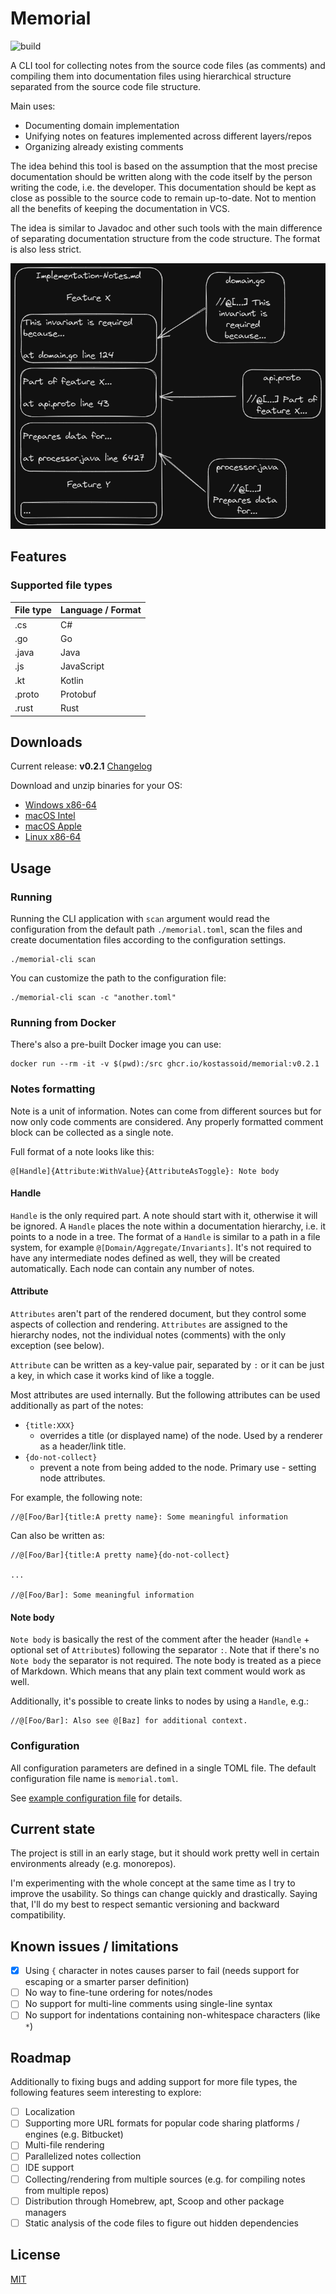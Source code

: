 # Memorial

![build](https://github.com/Kostassoid/memorial/actions/workflows/cicd.yaml/badge.svg)

A CLI tool for collecting notes from the source code files (as comments) and compiling them into documentation files
using hierarchical structure separated from the source code file structure.

Main uses:

- Documenting domain implementation
- Unifying notes on features implemented across different layers/repos
- Organizing already existing comments

The idea behind this tool is based on the assumption that the most precise documentation should be written along with
the code itself by the person writing the code, i.e. the developer. This documentation should be kept as close as
possible to the source code to remain up-to-date. Not to mention all the benefits of keeping the documentation in VCS.

The idea is similar to Javadoc and other such tools with the main difference of separating documentation structure from
the code structure. The format is also less strict.

![example](memorial-demo.png)

## Features

### Supported file types

| File type | Language / Format | 
|-----------|-------------------|
| .cs       | C#                |
| .go       | Go                |
| .java     | Java              |
| .js       | JavaScript        |
| .kt       | Kotlin            |
| .proto    | Protobuf          |
| .rust     | Rust              |

## Downloads

Current release: **v0.2.1** [Changelog](CHANGELOG.md)

Download and unzip binaries for your OS:

- [Windows x86-64](https://github.com/Kostassoid/memorial/releases/download/v0.2.1/memorial-cli-v0.2.1-x86_64-pc-windows-gnu.zip)
- [macOS Intel](https://github.com/Kostassoid/memorial/releases/download/v0.2.1/memorial-cli-v0.2.1-x86_64-apple-darwin.tar.gz)
- [macOS Apple](https://github.com/Kostassoid/memorial/releases/download/v0.2.1/memorial-cli-v0.2.1-aarch64-apple-darwin.tar.gz)
- [Linux x86-64](https://github.com/Kostassoid/memorial/releases/download/v0.2.1/memorial-cli-v0.2.1-x86_64-unknown-linux-musl.tar.gz)

## Usage

### Running

Running the CLI application with `scan` argument would read the configuration from the default path `./memorial.toml`,
scan the files and create documentation files according to the configuration settings.

```shell
./memorial-cli scan
```

You can customize the path to the configuration file:

```shell
./memorial-cli scan -c "another.toml"
```

### Running from Docker

There's also a pre-built Docker image you can use:

```shell
docker run --rm -it -v $(pwd):/src ghcr.io/kostassoid/memorial:v0.2.1
```

### Notes formatting

Note is a unit of information. Notes can come from different sources but for now only code comments are considered.
Any properly formatted comment block can be collected as a single note.

Full format of a note looks like this:

```
@[Handle]{Attribute:WithValue}{AttributeAsToggle}: Note body
```

#### Handle

`Handle` is the only required part. A note should start with it, otherwise it will be ignored. A `Handle` places the
note
within a documentation hierarchy, i.e. it points to a node in a tree.
The format of a `Handle` is similar to a path in a file system, for example `@[Domain/Aggregate/Invariants]`.
It's not required to have any intermediate nodes defined as well, they will be created automatically.
Each node can contain any number of notes.

#### Attribute

`Attributes` aren't part of the rendered document, but they control some aspects of collection and
rendering. `Attributes`
are assigned to the hierarchy nodes, not the individual notes (comments) with the only exception (see below).

`Attribute` can be written as a key-value pair, separated by `:` or it can be just a key, in which case it works kind of
like a toggle.

Most attributes are used internally. But the following attributes can be used additionally as part of the notes:

- `{title:XXX}`
    - overrides a title (or displayed name) of the node. Used by a renderer as a header/link title.
- `{do-not-collect}`
    - prevent a note from being added to the node. Primary use - setting node attributes.

For example, the following note:

```
//@[Foo/Bar]{title:A pretty name}: Some meaningful information
```

Can also be written as:

```
//@[Foo/Bar]{title:A pretty name}{do-not-collect}

...

//@[Foo/Bar]: Some meaningful information
```

#### Note body

`Note body` is basically the rest of the comment after the header (`Handle` + optional set of `Attribute`s) following
the separator `:`.
Note that if there's no `Note body` the separator is not required.
The note body is treated as a piece of Markdown. Which means that any plain text comment would work as well.

Additionally, it's possible to create links to nodes by using a `Handle`, e.g.:

```
//@[Foo/Bar]: Also see @[Baz] for additional context.
```

### Configuration

All configuration parameters are defined in a single TOML file. The default configuration file name is `memorial.toml`.

See [example configuration file](memorial-example.toml) for details.

## Current state

The project is still in an early stage, but it should work pretty well in certain environments already (e.g. monorepos).

I'm experimenting with the whole concept at the same time as I try to improve the usability. So things can change
quickly and drastically. Saying that, I'll do my best to respect semantic versioning and backward compatibility.

## Known issues / limitations

- [x] Using `{` character in notes causes parser to fail (needs support for escaping or a smarter parser definition)
- [ ] No way to fine-tune ordering for notes/nodes
- [ ] No support for multi-line comments using single-line syntax
- [ ] No support for indentations containing non-whitespace characters (like `*`)

## Roadmap

Additionally to fixing bugs and adding support for more file types, the following features seem interesting to explore:

- [ ] Localization
- [ ] Supporting more URL formats for popular code sharing platforms / engines (e.g. Bitbucket)
- [ ] Multi-file rendering
- [ ] Parallelized notes collection
- [ ] IDE support
- [ ] Collecting/rendering from multiple sources (e.g. for compiling notes from multiple repos)
- [ ] Distribution through Homebrew, apt, Scoop and other package managers
- [ ] Static analysis of the code files to figure out hidden dependencies

## License

[MIT](LICENSE)
